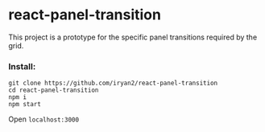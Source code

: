 # react-panel-transition

This project is a prototype for the specific panel transitions required by the grid.

### Install:
    git clone https://github.com/iryan2/react-panel-transition
    cd react-panel-transition
    npm i
    npm start

Open `localhost:3000`

